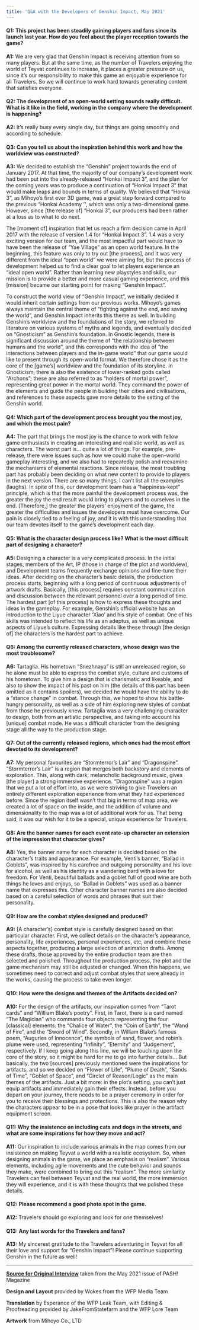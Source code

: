 ```yaml
---
title: 'Q&A with the Developers of Genshin Impact, May 2021'
---
```


#### **Q1: This project has been steadily gaining players and fans since its launch last year. How do you feel about the player reception towards the game?**

**A1:** We are very glad that Genshin Impact is receiving attention from so many players. But at the same time, as the number of Travelers enjoying the world of Teyvat continues to increase, it places a greater pressure on us, since it’s our responsibility to make this game an enjoyable experience for all Travelers. So we will continue to work hard towards generating content that satisfies everyone.

#### **Q2: The development of an open-world setting sounds really difficult. What is it like in the field, working in the company where the development is happening?**

**A2:** It’s really busy every single day, but things are going smoothly and according to schedule. 

#### **Q3: Can you tell us about the inspiration behind this work and how the worldview was constructed?**

**A3:** We decided to establish the “Genshin” project towards the end of January 2017. At that time, the majority of our company’s development work had been put into the already-released “Honkai Impact 3”, and the plan for the coming years was to produce a continuation of “Honkai Impact 3” that would make leaps and bounds in terms of quality. We believed that “Honkai 3”, as Mihoyo’s first ever 3D game, was a great step forward compared to the previous “Honkai Academy '', which was only a two-dimensional game. However, since [the release of] “Honkai 3”, our producers had been rather at a loss as to what to do next. 

The [moment of] inspiration that let us reach a firm decision came in April 2017 with the release of  version 1.4 for “Honkai Impact 3”. 1.4 was a very exciting version for our team, and the most impactful part would have to have been the release of “Yae Village” as an open world feature. In the beginning, this feature was only to try out [the process], and it was very different from the ideal “open world” we were aiming for, but the process of development helped us to find a clear goal to let players experience an “ideal open world”. Rather than learning new playstyles and skills, our mission is to provide a better and more casual gaming experience, and this [mission] became our starting point for making “Genshin Impact”. 

To construct the world view of “Genshin Impact”, we initially decided it would inherit certain settings from our previous works. Mihoyo’s games always maintain the central theme of “fighting against the end, and saving the world”, and Genshin Impact inherits this theme as well. In building Genshin’s worldview and the foundations of the story, we referred to literature on various systems of myths and legends, and eventually decided on “Gnosticism” as Genshin’s foundation. In Gnostic legends, there is significant discussion around the theme of “the relationship between humans and the world”, and this corresponds with the idea of “the interactions between players and the in-game world” that our game would like to present through its open-world format. We therefore chose it as the core of the [game’s] worldview and the foundation of its storyline. In Gnosticism, there is also the existence of lower-ranked gods called “Archons”; these are also referred to as “holders of mortal power”, representing great power in the mortal world. They command the power of the elements and guide the people in building their cities and civilisations, and references to these aspects gave more details to the setting of the Genshin world.

#### **Q4: Which part of the development process brought you the most joy, and which the most pain?**

**A4:** The part that brings the most joy is the chance to work with fellow game enthusiasts in creating an interesting and realistic world, as well as characters. The worst part is… quite a lot of things. For example, pre-release, there were issues such as how we could make the open-world gameplay interesting, and we also had to repeatedly polish and reexamine the mechanisms of elemental reactions. Since release, the most troubling part has probably been deciding on what new content to provide to players in the next version. There are so many things, I can’t list all the examples (laughs). In spite of this, our development team has a “happiness-kept” principle, which is that the more painful the development process was, the greater the joy the end result would bring to players and to ourselves in the end. [Therefore,] the greater the players’ enjoyment of the game, the greater the difficulties and issues the developers must have overcome. Our pain is closely tied to a feeling of joy, and it is with this understanding that our team devotes itself to the game’s development each day.

#### **Q5: What is the character design process like? What is the most difficult part of designing a character?**

**A5:** Designing a character is a very complicated process. In the initial stages, members of the Art, IP (those in charge of the plot and worldview), and Development teams frequently exchange opinions and fine-tune their ideas. After deciding on the character’s basic details, the production process starts, beginning with a long period of continuous adjustments of artwork drafts. Basically, [this process] requires constant communication and discussion between the relevant personnel over a long period of time. The hardest part [of this process] is how to express these thoughts and ideas in the gameplay. For example, Genshin’s official website has an introduction to the Liyue character ‘Xiao’ and his style of combat. One of his skills was intended to reflect his life as an adeptus, as well as unique aspects of Liyue’s culture. Expressing details like these through [the design of] the characters is the hardest part to achieve. 

#### **Q6: Among the currently released characters, whose design was the most troublesome?**

**A6:** Tartaglia. His hometown “Snezhnaya” is still an unreleased region, so he alone must be able to express the combat style, culture and customs of his hometown. To give him a design that is charismatic and likeable, and also to show the impact of his past on him (the details of this part has been omitted as it contains spoilers), we decided he would have the ability to do a “stance change” in combat. Through this, we hoped to show his battle-hungry personality, as well as a side of him exploring new styles of combat from those he previously knew. Tartaglia was a very challenging character to design, both from an artistic perspective, and taking into account his [unique] combat mode. He was a difficult character from the designing stage all the way to the production stage.

#### **Q7: Out of the currently released regions, which ones had the most effort devoted to its development?**

**A7:** My personal favourites are “Stormterror’s Lair” and “Dragonspine”. “Stormterror’s Lair” is a region that merges both backstory and elements of exploration. This, along with dark, melancholic background music, gives [the player] a strong immersive experience. “Dragonspine” was a region that we put a lot of effort into, as we were striving to give Travelers an entirely different exploration experience from what they had experienced before. Since the region itself wasn’t that big in terms of map area, we created a lot of space on the inside, and the addition of volume and dimensionality to the map was a lot of additional work for us. That being said, it was our wish for it to be a special, unique experience for Travelers. 

#### **Q8: Are the banner names for each event rate-up character an extension of the impression that character gives?**

**A8:** Yes, the banner name for each character is decided based on the character’s traits and appearance. For example, Venti’s banner, “Ballad in Goblets”, was inspired by his carefree and outgoing personality and his love for alcohol, as well as his identity as a wandering bard with a love for freedom. For Venti, beautiful ballads and a goblet full of good wine are both things he loves and enjoys, so “Ballad in Goblets” was used as a banner name that expresses this. Other character banner names are also decided based on a careful selection of words and phrases that suit their personality.

#### **Q9: How are the combat styles designed and produced?**

**A9:** [A character’s] combat style is carefully designed based on that particular character. First, we collect details on the character’s appearance, personality, life experiences, personal experiences, etc, and combine these aspects together, producing a large selection of animation drafts. Among these drafts, those approved by the entire production team are then selected and polished. Throughout the production process, the plot and the game mechanism may still be adjusted or changed. When this happens, we sometimes need to correct and adjust combat styles that were already in the works, causing the process to take even longer.

#### **Q10: How were the designs and themes of the Artifacts decided on?**

**A10:** For the design of the artifacts, our inspiration comes from “Tarot cards” and “William Blake’s poetry”. First, in Tarot, there is a card named “The Magician” who commands four objects representing the four [classical] elements: the “Chalice of Water”, the “Coin of Earth”, the “Wand of Fire”, and the “Sword of Wind”. Secondly, in William Blake’s famous poem, “Auguries of Innocence”, the symbols of sand, flower, and robin’s plume were used, representing “Infinity”, “Eternity” and “Judgement”, respectively. If I keep going along this line, we will be touching upon the core of the story, so it might be hard for me to go into further details... But basically, the two [sources] previously mentioned were the inspirations for artifacts, and so we decided on “Flower of Life”, “Plume of Death”, “Sands of Time”, “Goblet of Space”, and “Circlet of Reason/Logic” as the main themes of the artifacts. Just a bit more: in the plot’s setting, you can’t just equip artifacts and immediately gain their effects. Instead, before you depart on your journey, there needs to be a prayer ceremony in order for you to receive their blessings and protections. This is also the reason why the characters appear to be in a pose that looks like prayer in the artifact equipment screen. 

#### **Q11: Why the insistence on including cats and dogs in the streets, and what are some inspirations for how they move and act?**

**A11:** Our inspiration to include various animals in the map comes from our insistence on making Teyvat a world with a realistic ecosystem. So, when designing animals in the game, we place an emphasis on “realism”. Various elements, including agile movements and the cute behavior and sounds they make, were combined to bring out this “realism”. The more similarity Travelers can feel between Teyvat and the real world, the more immersion they will experience, and it is with these thoughts that we polished these details.

#### **Q12: Please recommend a good photo spot in the game.**

**A12:** Travelers should go exploring and look for one themselves!

#### **Q13: Any last words for the Travelers and fans?**

**A13:** My sincerest gratitude to the Travelers adventuring in Teyvat for all their love and support for “Genshin Impact”! Please continue supporting Genshin in the future as well!

---
**[Source for Original Interview](https://www.bilibili.com/read/cv10739818)** taken from the May 2021 issue of PASH! Magazine

**Design and Layout** provided by Wokes from the WFP Media Team

**Translation** by Esperance of the WFP Leak Team, with Editing & Proofreading provided by JakeFromStatefarm and the WFP Lore Team

**Artwork** from Mihoyo Co., LTD
